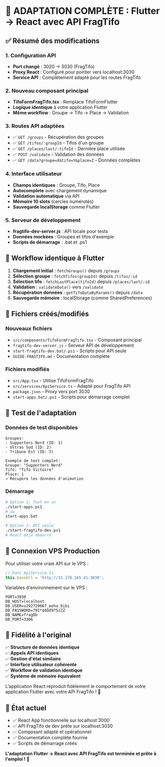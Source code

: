 # 🎉 ADAPTATION COMPLÈTE : Flutter → React avec API FragTifo

## ✅ Résumé des modifications

### 1. Configuration API
- **Port changé** : 3020 → 3030 (FragTifo)
- **Proxy React** : Configuré pour pointer vers localhost:3030
- **Service API** : Complètement adapté pour les routes FragTifo

### 2. Nouveau composant principal
- **TifoFormFragTifo.tsx** : Remplace TifoFormFlutter
- **Logique identique** à votre application Flutter
- **Même workflow** : Groupe → Tifo → Place → Validation

### 3. Routes API adaptées
- ✅ `GET /groups` - Récupération des groupes
- ✅ `GET /tifos/:groupId` - Tifos d'un groupe
- ✅ `GET /places/last/:tifoId` - Dernière place utilisée
- ✅ `POST /validate` - Validation des données
- ✅ `GET /data?groupe=X&tifo=Y&place=Z` - Données complètes

### 4. Interface utilisateur
- **Champs identiques** : Groupe, Tifo, Place
- **Autocomplete** avec chargement dynamique
- **Validation automatique** via API
- **Mémoire 10 slots** (cercles numérotés)
- **Sauvegarde localStorage** comme Flutter

### 5. Serveur de développement
- **fragtifo-dev-server.js** : API locale pour tests
- **Données mockées** : Groupes et tifos d'exemple
- **Scripts de démarrage** : .bat et .ps1

## 🔄 Workflow identique à Flutter

1. **Chargement initial** : `fetchGroups()` depuis `/groups`
2. **Sélection groupe** : `fetchTifos(groupId)` depuis `/tifos/:id`
3. **Sélection tifo** : `fetchLastPlace(tifoId)` depuis `/places/last/:id`
4. **Validation** : `validateData()` vers `/validate`
5. **Récupération données** : `getTifoDataByParams()` depuis `/data`
6. **Sauvegarde mémoire** : localStorage (comme SharedPreferences)

## 📁 Fichiers créés/modifiés

### Nouveaux fichiers
- `src/components/TifoFormFragTifo.tsx` - Composant principal
- `fragtifo-dev-server.js` - Serveur API de développement  
- `start-fragtifo-dev.bat/.ps1` - Scripts pour API seule
- `GUIDE-FRAGTIFO.md` - Documentation complète

### Fichiers modifiés
- `src/App.tsx` - Utilise TifoFormFragTifo
- `src/services/ApiService.ts` - Adapté pour FragTifo API
- `package.json` - Proxy vers port 3030
- `start-apps.bat/.ps1` - Scripts pour démarrage complet

## 🧪 Test de l'adaptation

### Données de test disponibles
```
Groupes:
- Supporters Nord (ID: 1)
- Ultras Sud (ID: 2)
- Tribune Est (ID: 3)

Exemple de test complet:
Groupe: "Supporters Nord"
Tifo: "Tifo Victoire"
Place: 1
→ Récupère les données d'animation
```

### Démarrage
```bash
# Option 1: Tout en un
./start-apps.ps1
# ou
start-apps.bat

# Option 2: API seule
./start-fragtifo-dev.ps1
# React déjà démarré
```

## 🔗 Connexion VPS Production

Pour utiliser votre vraie API sur le VPS :

```typescript
// Dans ApiService.ts
this.baseUrl = 'http://31.170.165.41:3030';
```

Variables d'environnement sur le VPS :
```
PORT=3030
DB_HOST=localhost
DB_USER=u292729667_moha_bibi
DB_PASSWORD=79I*$6Dd975zZZ
DB_NAME=fragDb
DB_PORT=3306
```

## 🎯 Fidélité à l'original

✅ **Structure de données identique**  
✅ **Appels API identiques**  
✅ **Gestion d'état similaire**  
✅ **Interface utilisateur cohérente**  
✅ **Workflow de validation identique**  
✅ **Système de mémoire équivalent**  

L'application React reproduit fidèlement le comportement de votre application Flutter avec votre API FragTifo ! 🚀

## 📍 État actuel

- ✅ React App fonctionnelle sur localhost:3000
- ✅ API FragTifo de dev prête sur localhost:3030  
- ✅ Composant adapté et opérationnel
- ✅ Documentation complète fournie
- ✅ Scripts de démarrage créés

**L'adaptation Flutter → React avec API FragTifo est terminée et prête à l'emploi !** 🎉

